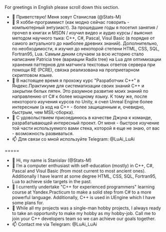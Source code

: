 For greetings in English please scroll down this section.

- 👋 Приветствую! Меня зовут Станислав (@Stats-M)
- 👀 Я хобби-программист (как модно сейчас говорить - компьютерный энтузиаст). За прошедшие годы я посетил занятия / прочел в книгах и MSDN / изучил видео и аудио курсы / выяснил методом научного тыка: C++, C#, Pascal, Visul Basic (в порядке от самого актуального до наиболее древних знаний). Дополнительно, по необходимости, я изучил до некоторой степени HTML, CSS, SQL, Fortran95, Lua. Самым диким случаем за всю историю стало написание Patricia tree (вариации Radix tree) на Lua для оптимизации хранения паттернов для матчинга текстовых ответов сервера при помощи RE (PCRE), связка реализована на проприетарном скриптовом языке.
- 🌱 В настоящее время я прохожу курс "Разработчик С++" в Яндекс.Практикуме для систематизации своих знаний С++ и закрытии белых пятен. Это разумное развитие моих знаний по направлению от C# к более мощному языку. К тому же, после некоторого изучения курсов по Unity, я счел Unreal Engine более интересным (а код на С++ - более защищенным и, очевидно, быстрым, чем MSIL-сборка).
- 💞️ С удовольствием присоединюсь в качестве Джуна к команде, разрабатывающей интересный проект. От меня - быстрое изучение той части используемого вами стека, которой я еще не знаю, от вас - возможность развиваться.
- 📫 Для связи со мной используйте Telegram: @LuAi_LuAi

=====
- 👋 Hi, my name is Stanislav (@Stats-M)
- 👀 I’m a computer enthusiast with self-education (mostly) in C++, C#, Pascal and Visul Basic (from most current to most ancient ones). Additionally I have learnt at some degree HTML, CSS, SQL, Fortran95, Lua to achieve side targets in the past.
- 🌱 I currently undertake "C++ for experienced programmers" learning course at Yandex.Practicum to make a solid step from C# to a more powerful language. Additionally, C++ is used in UEngine which I have some plans for. 
- 💞️ While all my projects was a single-man hobby projects, I always ready to take an opportunity to make my hobby as my hobby-job. Call me to join your C++ developers team so we can achieve our goals together.
- 📫 Contact me via Telegram: @LuAi_LuAi

<!---
Stats-M/Stats-M is a ✨ special ✨ repository because its `README.md` (this file) appears on your GitHub profile.
You can click the Preview link to take a look at your changes.
--->
